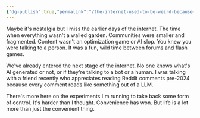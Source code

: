 ```yaml
---
{"dg-publish":true,"permalink":"/the-internet-used-to-be-weird-because-of-humans/"}
---
```


Maybe it's nostalgia but I miss the earlier days of the internet. The time when everything wasn't a walled garden. Communities were smaller and fragmented. Content wasn't an optimization game or AI slop. You knew you were talking to a person. It was a fun, wild time between forums and flash games.

We've already entered the next stage of the internet. No one knows what's AI generated or not, or if they're talking to a bot or a human. I was talking with a friend recently who appreciates reading Reddit comments pre-2024 because every comment reads like something out of a LLM.

There's more here on the experiments I'm running to take back some form of control. It's harder than I thought. Convenience has won. But life is a lot more than just the convenient thing.